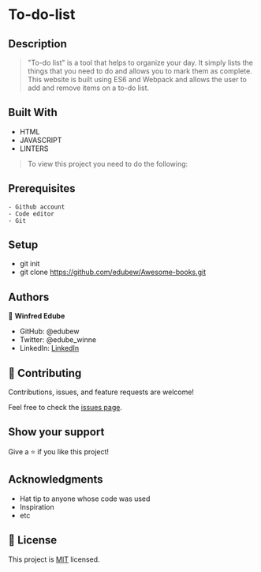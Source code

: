 # To-do-list


## Description
> "To-do list" is a tool that helps to organize your day. It simply lists the things that you need to do and allows you to mark them as complete. This website is built using ES6 and Webpack and allows the user to add and remove items on a to-do list.



## Built With

- HTML
- JAVASCRIPT
- LINTERS




> To view this project you need to do the following:

  ## Prerequisites
    - Github account
    - Code editor
    - Git


  ## Setup
   - git init
   - git clone https://github.com/edubew/Awesome-books.git




## Authors

👤 **Winfred Edube**

- GitHub: @edubew
- Twitter: @edube_winne
- LinkedIn: [LinkedIn](https://linkedin.com/in/winfred-edube-9820a422a/)



## 🤝 Contributing

Contributions, issues, and feature requests are welcome!

Feel free to check the [issues page](https://github.com/edubew/Awesome-books/issues).

## Show your support

Give a ⭐️ if you like this project!

## Acknowledgments

- Hat tip to anyone whose code was used
- Inspiration
- etc

## 📝 License

This project is [MIT](./MIT.md) licensed.
